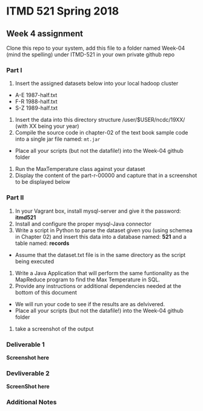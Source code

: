 # ITMD 521 Spring 2018

## Week 4 assignment

Clone this repo to your system, add this file to a folder named Week-04 (mind the spelling) under ITMD-521 in your own private github repo

### Part I

1) Insert the assigned datasets below into your local hadoop cluster 
  + A-E 1987-half.txt
  + F-R 1988-half.txt
  + S-Z 1989-half.txt
1) Insert the data into this directory structure /user/$USER/ncdc/19XX/  (with XX being your year)
1) Compile the source code in chapter-02 of the text book sample code into a single jar file named: ```mt.jar```
  + Place all your scripts (but not the datafile!) into the Week-04 github folder
1) Run the MaxTemperature class against your dataset
1) Display the content of the part-r-00000  and capture that in a screenshot to be displayed below

### Part II

1) In your Vagrant box, install mysql-server and give it the password: **itmd521**
1) Install and configure the proper mysql-Java connector 
1) Write a script in Python to parse the dataset given you (using schemea in Chapter 02) and insert this data into a database named: **521** and a table named: **records**
  + Assume that the dataset.txt file is in the same directory as the script being executed
1) Write a Java Application that will perform the same funtionality as the MapReduce program to find the Max Temperature in SQL.
1) Provide any instructions or additional dependencies needed at the bottom of this document
  + We will run your code to see if the results are as delvivered.
  + Place all your scripts (but not the datafile!) into the Week-04 github folder
1) take a screenshot of the output 

### Deliverable 1

**Screenshot here**

### Devliverable 2

**ScreenShot here**

### Additional Notes

